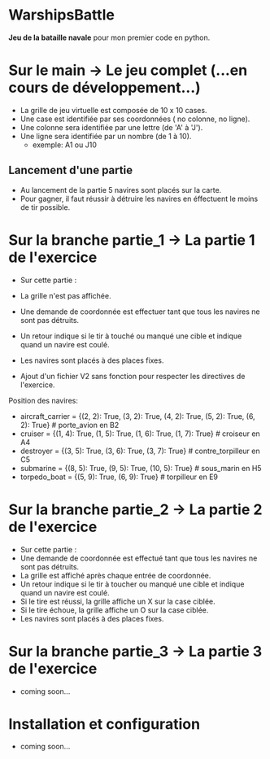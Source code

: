 # WarshipsBattle
**Jeu de la bataille navale** pour mon premier code en python.

# Sur le main → Le jeu complet  (...en cours de développement...)

* La grille de jeu virtuelle est composée de 10 x 10 cases.
* Une case est identifiée par ses coordonnées ( no colonne, no ligne).
* Une colonne sera identifiée par une lettre (de 'A' à 'J').
* Une ligne sera identifiée par un nombre (de 1 à 10).
    + exemple:  A1  ou  J10

## Lancement d'une partie
    
* Au lancement de la partie 5 navires sont placés sur la carte.
* Pour gagner, il faut réussir à détruire les navires en éffectuent le moins de tir possible.

# Sur la branche partie_1 → La partie 1 de l'exercice

* Sur cette partie :
* La grille n'est pas affichée.
* Une demande de coordonnée est effectuer tant que tous les navires ne sont pas détruits.
* Un retour indique si le tir à touché ou manqué une cible et indique quand un navire est coulé.
* Les navires sont placés à des places fixes.


* Ajout d'un fichier V2 sans fonction pour respecter les directives de l'exercice.

Position des navires:
+ aircraft_carrier = {(2, 2): True, (3, 2): True, (4, 2): True, (5, 2): True, (6, 2): True}  # porte_avion en B2
+ cruiser = {(1, 4): True, (1, 5): True, (1, 6): True, (1, 7): True}  # croiseur en A4
+ destroyer = {(3, 5): True, (3, 6): True, (3, 7): True}  # contre_torpilleur en C5
+ submarine = {(8, 5): True, (9, 5): True, (10, 5): True}  # sous_marin en H5
+ torpedo_boat = {(5, 9): True, (6, 9): True}  # torpilleur en E9

# Sur la branche partie_2 → La partie 2 de l'exercice

* Sur cette partie :
* Une demande de coordonnée est effectué tant que tous les navires ne sont pas détruits.
* La grille est affiché après chaque entrée de coordonnée.
* Un retour indique si le tir à toucher ou manqué une cible et indique quand un navire est coulé.
* Si le tire est réussi, la grille affiche un X sur la case ciblée.
* Si le tire échoue, la grille affiche un O sur la case ciblée.
* Les navires sont placés à des places fixes.

# Sur la branche partie_3 → La partie 3 de l'exercice

* coming soon...

# Installation et configuration

* coming soon...

